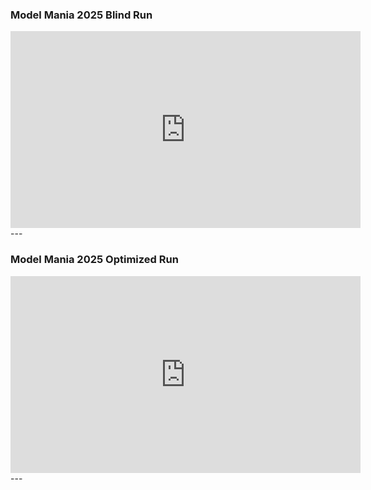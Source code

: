 ### Model Mania 2025 Blind Run
<iframe width="560" height="315" src="https://youtu.be/zSLrU52vRXU" title="YouTube video player" frameborder="0" allow="accelerometer; autoplay; clipboard-write; encrypted-media; gyroscope; picture-in-picture; web-share" referrerpolicy="strict-origin-when-cross-origin" allowfullscreen></iframe>
---

### Model Mania 2025 Optimized Run
<iframe width="560" height="315" src="https://youtu.be/B7XEjjIfDnw" title="YouTube video player" frameborder="0" allow="accelerometer; autoplay; clipboard-write; encrypted-media; gyroscope; picture-in-picture; web-share" referrerpolicy="strict-origin-when-cross-origin" allowfullscreen></iframe>
---
